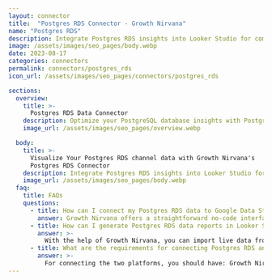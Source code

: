 ```yaml
---
layout: connector
title:  "Postgres RDS Connector - Growth Nirvana"
name: "Postgres RDS"
description: Integrate Postgres RDS insights into Looker Studio for comprehensive database analytics that guide your database management strategies.
image: /assets/images/seo_pages/body.webp
date: 2023-08-17
categories: connectors
permalink: connectors/postgres_rds
icon_url: /assets/images/seo_pages/connectors/postgres_rds

sections:
  overview:
    title: >-
      Postgres RDS Data Connector
    description: Optimize your PostgreSQL database insights with Postgres RDS integration. Seamlessly merge PostgreSQL database data from RDS with Looker Studio's analytical capabilities, unlocking insights that drive database performance, optimization strategies, and operational excellence.
    image_url: /assets/images/seo_pages/overview.webp

  body:
    title: >-
      Visualize Your Postgres RDS channel data with Growth Nirvana's
      Postgres RDS Connector
    description: Integrate Postgres RDS insights into Looker Studio for comprehensive database analytics that guide your database management strategies.
    image_url: /assets/images/seo_pages/body.webp
  faq:
    title: FAQs
    questions:
      - title: How can I connect my Postgres RDS data to Google Data Studio/Looker Studio?
        answer: Growth Nirvana offers a straightforward no-code interface to connect to Postgres RDS data sources.
      - title: How can I generate Postgres RDS data reports in Looker Studio?
        answer: >-
          With the help of Growth Nirvana, you can import live data from Postgres RDS into Looker Studio. These data can be viewed in charts, tables, and dashboards to generate branded reports that can be shared instantly.
      - title: What are the requirements for connecting Postgres RDS and Looker Studio?
        answer: >-
          For connecting the two platforms, you should have: Growth Nirvana Account and Postgres RDS Ads Account
---
```

